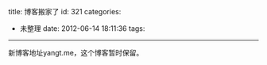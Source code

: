 title: 博客搬家了
id: 321
categories:
  - 未整理
date: 2012-06-14 18:11:36
tags:
---

新博客地址yangt.me，这个博客暂时保留。